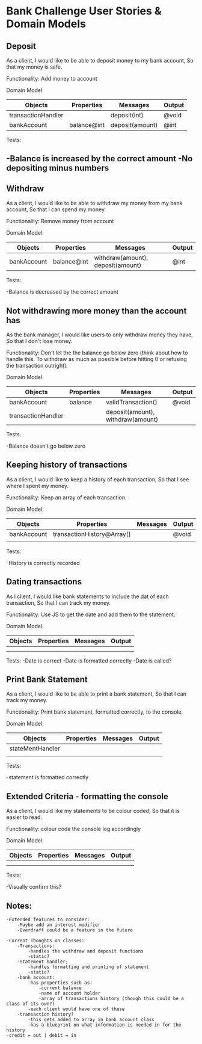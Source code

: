 # Bank Challenge User Stories & Domain Models

## Deposit 
As a client,
I would like to be able to deposit money to my bank account,
So that my money is safe.

Functionality: Add money to account 

Domain Model:

Objects | Properties | Messages | Output
--------|------------|----------|-------
transactionHandler |            | deposit(int) | @void
bankAccount   | balance@int            | deposit(amount)          | @int

Tests:

-Balance is increased by the correct amount
-No depositing minus numbers
-

## Withdraw
As a client,
I would like to be able to withdraw my money from my bank account,
So that I can spend my money.

Functionality: Remove money from account

Domain Model:

Objects | Properties | Messages | Output
--------|------------|----------|-------
bankAccount   | balance@int | withdraw(amount), deposit(amount)| @int

Tests:

-Balance is decreased by the correct amount

## Not withdrawing more money than the account has
As the bank manager,
I would like users to only withdraw money they have,
So that I don't lose money.

Functionality: Don't let the the balance go below zero (think about how to handle this. To withdraw as much as possible before hitting 0 or refusing the transaction outright).

Domain Model:

Objects | Properties | Messages | Output
--------|------------|----------|-------
bankAccount | balance            | validTransaction()  | @void 
transactionHandler   |        | deposit(amount), withdraw(amount)          | 

Tests:

-Balance doesn't go below zero

## Keeping history of transactions
As a client, 
I would like to keep a history of each transaction,
So that I see where I spent my money.

Functionality: Keep an array of each transaction.

Domain Model:

Objects | Properties | Messages | Output
--------|------------|----------|-------
bankAccount | transactionHistory@Array\[\]            |  |  @void 
   |        |           | 

Tests:

-History is correctly recorded

## Dating transactions
As I client,
I would like bank statements to include the dat of each transaction,
So that I can track my money.

Functionality: Use JS to get the date and add them to the statement.

Domain Model: 

Objects | Properties | Messages | Output
--------|------------|----------|-------
 |  |  |  
   |        |           | 

Tests:
    -Date is correct
    -Date is formatted correctly
    -Date is called?

## Print Bank Statement
As a client,
I would like to be able to print a bank statement,
So that I can track my money.

Functionality: Print bank statement, formatted correctly, to the console.

Domain Model:

Objects | Properties | Messages | Output
--------|------------|----------|-------
stateMentHandler |            |  | 
   |        |           | 

Tests:

-statement is formatted correctly
## Extended Criteria - formatting the console
As a client,
I would like my statements to be colour coded,
So that it is easier to read.

Functionality: colour code the console log accordingly

Domain Model:

Objects | Properties | Messages | Output
--------|------------|----------|-------
 |            |  | 
   |        |           | 

Tests:

-Visually confirm this?


## Notes:
    -Extended features to consider: 
        -Maybe add an interest modifier
        -Overdraft could be a feature in the future

    -Current Thoughts on classes:
        -Transactions:
            -handles the withdraw and deposit functions
            -static?
        -Statement handler;
            -handles formatting and printing of statement
            -static?
        -bank account:
            -has properties such as:
                -current balance
                -name of account holder
                -array of transactions history (though this could be a class of its own?)
            -each client would have one of these
        -transaction history?
            -this gets added to array in bank account class 
            -has a blueprint on what information is needed in for the history
    -credit = out | debit = in